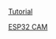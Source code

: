 
[Tutorial](https://lemariva.com/blog/2019/09/micropython-how-about-taking-photo-esp32)

[ESP32 CAM](https://www.banggood.com/custlink/GKmvayBgmP)
